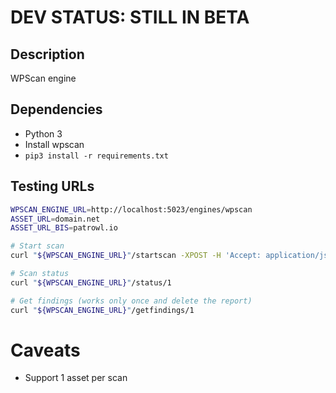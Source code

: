 # DEV STATUS: STILL IN BETA

## Description
WPScan engine

## Dependencies
- Python 3
- Install wpscan
- `pip3 install -r requirements.txt`


## Testing URLs

```bash
WPSCAN_ENGINE_URL=http://localhost:5023/engines/wpscan
ASSET_URL=domain.net
ASSET_URL_BIS=patrowl.io

# Start scan
curl "${WPSCAN_ENGINE_URL}"/startscan -XPOST -H 'Accept: application/json' -H 'Content-type: application/json' -d "{\"scan_id\": 1, \"options\": {}, \"assets\": [{\"datatype\": \"url\", \"criticity\": \"medium\", \"id\": 1, \"value\": \"$ASSET_URL\"}, {\"datatype\": \"url\", \"criticity\": \"medium\", \"id\": 2, \"value\": \"$ASSET_URL_BIS\"}], \"engine_id\": 9}"

# Scan status
curl "${WPSCAN_ENGINE_URL}"/status/1

# Get findings (works only once and delete the report)
curl "${WPSCAN_ENGINE_URL}"/getfindings/1
```

# Caveats
- Support 1 asset per scan
